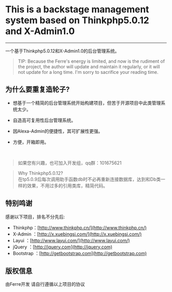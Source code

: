# This is a backstage management system based on Thinkphp5.0.12 and X-Admin1.0 #


----------



一个基于Thinkphp5.0.12和X-Admin1.0的后台管理系统。

> 
> TIP:
> Because the Ferre's energy is limited, and now is the rudiment of the project, the author will update and maintain it regularly, or it will not update for a long time. I'm sorry to sacrifice your reading time.

## **为什么要重复造轮子?**




* 想基于一个精简的后台管理系统开始构建项目，但苦于开源项目中此类管理系统太少。



* 自造高可复用性后台管理系统。
* 因Alexa-Admin的便捷性，其可扩展性更强。
 
* 方便，开箱即用。

<br />

> 如果您有兴趣，也可加入开发组，qq群：101675621

> Why Thinkphp5.0.12?<br/>
> 在tp5.0.9后每次调用助手函数db时不必再重新连接数据库，达到和Db类一样的效果，不用过多的引用类库，精简代码。

## **特别鸣谢**

感谢以下项目，排名不分先后:

* Thinkphp：[http://www.thinkphp.cn/](http://www.thinkphp.cn/)
* X-Admin ：[http://x.xuebingsi.com/](http://x.xuebingsi.com/)
* Layui ：[http://www.layui.com/](http://www.layui.com/)
* jQuery ：[http://jquery.com](http://jquery.com)
* Bootstrap ：[http://getbootstrap.com](http://getbootstrap.com)

##  **版权信息**
由Ferre开发 请自行遵循以上项目的协议